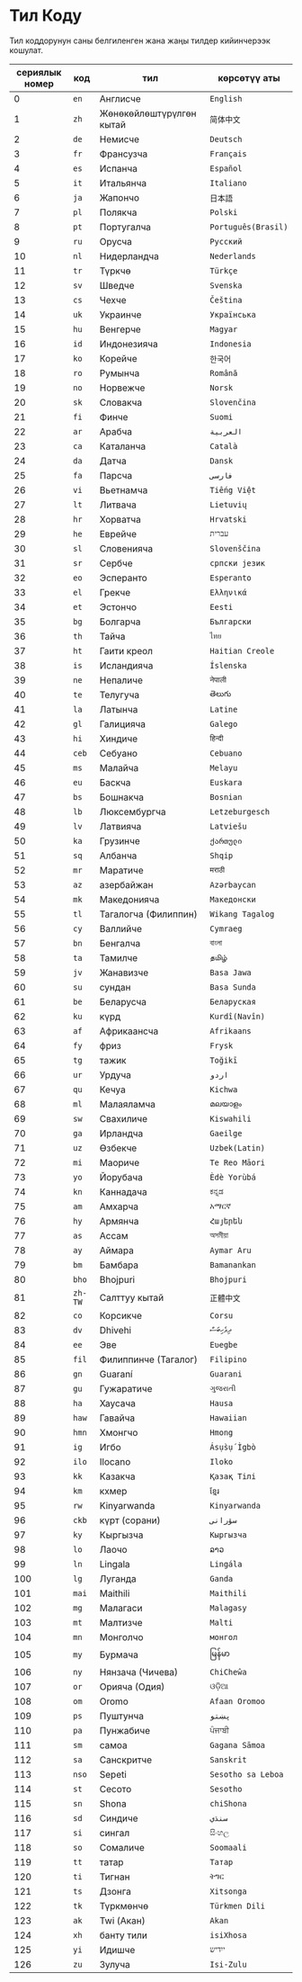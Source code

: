 # Тил Коду

Тил коддорунун саны белгиленген жана жаңы тилдер кийинчерээк кошулат.

| сериялык номер | код | тил | көрсөтүү аты |
| - | - | - | - |
| 0 | `en` | Англисче | `English` |
| 1 | `zh` | Жөнөкөйлөштүрүлгөн кытай | `简体中文` |
| 2 | `de` | Немисче | `Deutsch` |
| 3 | `fr` | Франсузча | `Français` |
| 4 | `es` | Испанча | `Español` |
| 5 | `it` | Итальянча | `Italiano` |
| 6 | `ja` | Жапончо | `日本語` |
| 7 | `pl` | Полякча | `Polski` |
| 8 | `pt` | Португалча | `Português(Brasil)` |
| 9 | `ru` | Орусча | `Русский` |
| 10 | `nl` | Нидерландча | `Nederlands` |
| 11 | `tr` | Түркчө | `Türkçe` |
| 12 | `sv` | Шведче | `Svenska` |
| 13 | `cs` | Чехче | `Čeština` |
| 14 | `uk` | Украинче | `Українська` |
| 15 | `hu` | Венгерче | `Magyar` |
| 16 | `id` | Индонезияча | `Indonesia` |
| 17 | `ko` | Корейче | `한국어` |
| 18 | `ro` | Румынча | `Română` |
| 19 | `no` | Норвежче | `Norsk` |
| 20 | `sk` | Словакча | `Slovenčina` |
| 21 | `fi` | Финче | `Suomi` |
| 22 | `ar` | Арабча | `العربية` |
| 23 | `ca` | Каталанча | `Català` |
| 24 | `da` | Датча | `Dansk` |
| 25 | `fa` | Парсча | `فارسی` |
| 26 | `vi` | Вьетнамча | `Tiếng Việt` |
| 27 | `lt` | Литвача | `Lietuvių` |
| 28 | `hr` | Хорватча | `Hrvatski` |
| 29 | `he` | Еврейче | `עברית` |
| 30 | `sl` | Словенияча | `Slovenščina` |
| 31 | `sr` | Сербче | `српски језик` |
| 32 | `eo` | Эсперанто | `Esperanto` |
| 33 | `el` | Грекче | `Ελληνικά` |
| 34 | `et` | Эстончо | `Eesti` |
| 35 | `bg` | Болгарча | `Български` |
| 36 | `th` | Тайча | `ไทย` |
| 37 | `ht` | Гаити креол | `Haitian Creole` |
| 38 | `is` | Исландияча | `Íslenska` |
| 39 | `ne` | Непаличе | `नेपाली` |
| 40 | `te` | Телугуча | `తెలుగు` |
| 41 | `la` | Латынча | `Latine` |
| 42 | `gl` | Галицияча | `Galego` |
| 43 | `hi` | Хиндиче | `हिन्दी` |
| 44 | `ceb` | Себуано | `Cebuano` |
| 45 | `ms` | Малайча | `Melayu` |
| 46 | `eu` | Баскча | `Euskara` |
| 47 | `bs` | Бошнакча | `Bosnian` |
| 48 | `lb` | Люксембургча | `Letzeburgesch` |
| 49 | `lv` | Латвияча | `Latviešu` |
| 50 | `ka` | Грузинче | `ქართული` |
| 51 | `sq` | Албанча | `Shqip` |
| 52 | `mr` | Маратиче | `मराठी` |
| 53 | `az` | азербайжан | `Azərbaycan` |
| 54 | `mk` | Македонияча | `Македонски` |
| 55 | `tl` | Тагалогча (Филиппин) | `Wikang Tagalog` |
| 56 | `cy` | Валлийче | `Cymraeg` |
| 57 | `bn` | Бенгалча | `বাংলা` |
| 58 | `ta` | Тамилче | `தமிழ்` |
| 59 | `jv` | Жанавизче | `Basa Jawa` |
| 60 | `su` | сундан | `Basa Sunda` |
| 61 | `be` | Беларусча | `Беларуская` |
| 62 | `ku` | күрд | `Kurdî(Navîn)` |
| 63 | `af` | Африкаансча | `Afrikaans` |
| 64 | `fy` | фриз | `Frysk` |
| 65 | `tg` | тажик | `Toğikī` |
| 66 | `ur` | Урдуча | `اردو` |
| 67 | `qu` | Кечуа | `Kichwa` |
| 68 | `ml` | Малаяламча | `മലയാളം` |
| 69 | `sw` | Свахиличе | `Kiswahili` |
| 70 | `ga` | Ирландча | `Gaeilge` |
| 71 | `uz` | Өзбекче | `Uzbek(Latin)` |
| 72 | `mi` | Маориче | `Te Reo Māori` |
| 73 | `yo` | Йорубача | `Èdè Yorùbá` |
| 74 | `kn` | Каннадача | `ಕನ್ನಡ` |
| 75 | `am` | Амхарча | `አማርኛ` |
| 76 | `hy` | Армянча | `Հայերեն` |
| 77 | `as` | Ассам | `অসমীয়া` |
| 78 | `ay` | Аймара | `Aymar Aru` |
| 79 | `bm` | Бамбара | `Bamanankan` |
| 80 | `bho` | Bhojpuri | `Bhojpuri` |
| 81 | `zh-TW` | Салттуу кытай | `正體中文` |
| 82 | `co` | Корсикче | `Corsu` |
| 83 | `dv` | Dhivehi | `ދިވެހިބަސް` |
| 84 | `ee` | Эве | `Eʋegbe` |
| 85 | `fil` | Филиппинче (Тагалог) | `Filipino` |
| 86 | `gn` | Guaraní | `Guarani` |
| 87 | `gu` | Гужаратиче | `ગુજરાતી` |
| 88 | `ha` | Хаусача | `Hausa` |
| 89 | `haw` | Гавайча | `Hawaiian` |
| 90 | `hmn` | Хмонгчо | `Hmong` |
| 91 | `ig` | Игбо | `Ásụ̀sụ́ Ìgbò` |
| 92 | `ilo` | Ilocano | `Iloko` |
| 93 | `kk` | Казакча | `Қазақ Тілі` |
| 94 | `km` | кхмер | `ខ្មែរ` |
| 95 | `rw` | Kinyarwanda | `Kinyarwanda` |
| 96 | `ckb` | күрт (сорани) | `سۆرانی` |
| 97 | `ky` | Кыргызча | `Кыргызча` |
| 98 | `lo` | Лаочо | `ລາວ` |
| 99 | `ln` | Lingala | `Lingála` |
| 100 | `lg` | Луганда | `Ganda` |
| 101 | `mai` | Maithili | `Maithili` |
| 102 | `mg` | Малагаси | `Malagasy` |
| 103 | `mt` | Малтизче | `Malti` |
| 104 | `mn` | Монголчо | `монгол` |
| 105 | `my` | Бурмача | `မြန်မာ` |
| 106 | `ny` | Нянзача (Чичева) | `ChiCheŵa` |
| 107 | `or` | Орияча (Одия) | `ଓଡ଼ିଆ` |
| 108 | `om` | Oromo | `Afaan Oromoo` |
| 109 | `ps` | Пуштунча | `پښتو` |
| 110 | `pa` | Пунжабиче | `ਪੰਜਾਬੀ` |
| 111 | `sm` | самоа | `Gagana Sāmoa` |
| 112 | `sa` | Санскритче | `Sanskrit` |
| 113 | `nso` | Sepeti | `Sesotho sa Leboa` |
| 114 | `st` | Сесото | `Sesotho` |
| 115 | `sn` | Shona | `chiShona` |
| 116 | `sd` | Синдиче | `سنڌي` |
| 117 | `si` | сингал | `සිංහල` |
| 118 | `so` | Сомаличе | `Soomaali` |
| 119 | `tt` | татар | `Татар` |
| 120 | `ti` | Тигнан | `ትግር` |
| 121 | `ts` | Дзонга | `Xitsonga` |
| 122 | `tk` | Түркмөнчө | `Türkmen Dili` |
| 123 | `ak` | Twi (Акан) | `Akan` |
| 124 | `xh` | банту тили | `isiXhosa` |
| 125 | `yi` | Идишче | `ייִדיש` |
| 126 | `zu` | Зулуча | `Isi-Zulu` |